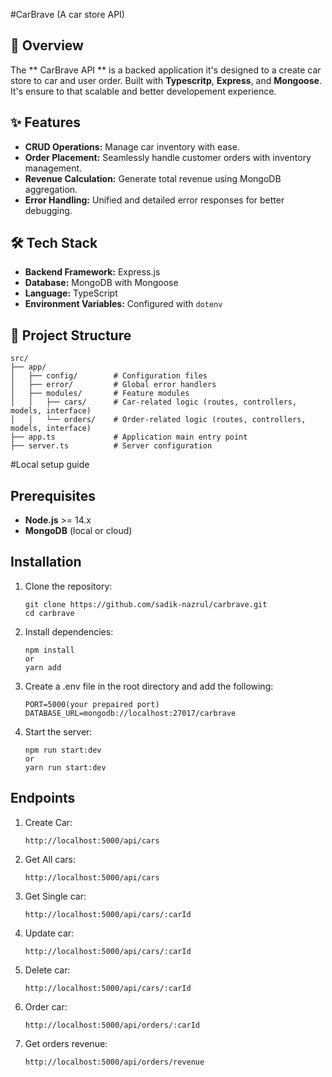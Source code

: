 #CarBrave (A car store API)

## 🚗 Overview

The ** CarBrave API ** is a backed application it's designed to a create car store to car and user order. Built with **Typescritp**, **Express**, and **Mongoose**. It's ensure to that scalable and better developement experience.

## ✨ Features

- **CRUD Operations:** Manage car inventory with ease.
- **Order Placement:** Seamlessly handle customer orders with inventory management.
- **Revenue Calculation:** Generate total revenue using MongoDB aggregation.
- **Error Handling:** Unified and detailed error responses for better debugging.

## 🛠️ Tech Stack

- **Backend Framework:** Express.js
- **Database:** MongoDB with Mongoose
- **Language:** TypeScript
- **Environment Variables:** Configured with `dotenv`

## 📁 Project Structure

```plaintext
src/
├── app/
│   ├── config/        # Configuration files
│   ├── error/         # Global error handlers
│   ├── modules/       # Feature modules
│   │   ├── cars/      # Car-related logic (routes, controllers, models, interface)
│   │   └── orders/    # Order-related logic (routes, controllers, models, interface)
├── app.ts             # Application main entry point
├── server.ts          # Server configuration

```

#Local setup guide

## Prerequisites

- **Node.js** >= 14.x
- **MongoDB** (local or cloud)

## Installation

1. Clone the repository:

   ```
   git clone https://github.com/sadik-nazrul/carbrave.git
   cd carbrave

   ```

2. Install dependencies:

   ```
   npm install
   or
   yarn add

   ```

3. Create a .env file in the root directory and add the following:

   ```
   PORT=5000(your prepaired port)
   DATABASE_URL=mongodb://localhost:27017/carbrave
   ```

4. Start the server:

   ```
   npm run start:dev
   or
   yarn run start:dev
   ```

## Endpoints

1. Create Car:

   ```
   http://localhost:5000/api/cars
   ```

2. Get All cars:

   ```
   http://localhost:5000/api/cars
   ```

3. Get Single car:

   ```
   http://localhost:5000/api/cars/:carId
   ```

4. Update car:

   ```
   http://localhost:5000/api/cars/:carId
   ```

5. Delete car:

   ```
   http://localhost:5000/api/cars/:carId
   ```

6. Order car:

   ```
   http://localhost:5000/api/orders/:carId
   ```

7. Get orders revenue:

   ```
   http://localhost:5000/api/orders/revenue
   ```

